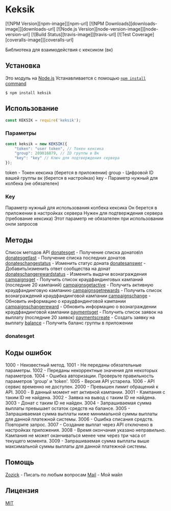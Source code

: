 # Keksik

[![NPM Version][npm-image]][npm-url]
[![NPM Downloads][downloads-image]][downloads-url]
[![Node.js Version][node-version-image]][node-version-url]
[![Build Status][travis-image]][travis-url]
[![Test Coverage][coveralls-image]][coveralls-url]

Библиотека для взаимодействия с кексиком (вк)

## Установка

Это модуль на [Node.js](https://nodejs.org/en/)
Устанавливается с помощью [`npm install` command](https://docs.npmjs.com/getting-started/installing-npm-packages-locally)

```
$ npm install keksik
```

## Использование

<!-- eslint-disable no-unused-vars -->

```js
const KEKSIK = require('keksik');
```

### Параметры

```js
const keksik = new KEKSIK({
    "token": "user token", // Токен кексика
    "group": 209016879, // ID группы в Вк
    "key": "key" // Ключ для подтверждения сервера
});
```

token - Токен кексика (берется в приложении)
group - Цифровой ID вашей группы вк (берется в настройках)
key - Параметр нужный для колбека (не обязателен)

### Key

Параметр нужный для использования колбека кексика
Он берется в приложении в настройках сервера
Нужен для подтверждения сервера (требование кексика)
Этот параметр не обязателен при использовании онли запросов

## Методы
Список методов API
[donatesget](https://www.npmjs.com/package/keksik#donatesget) - Получение списка донатов\n
[donatesgetlast](https://www.npmjs.com/package/keksik#donatesgetlast) - Получение списка последних донатов
[donateschangestatus](https://www.npmjs.com/package/keksik#donateschangestatus) - Изменить статус доната
[donatesanswer](https://www.npmjs.com/package/keksik#donatesanswer) - Добавить/изменить ответ сообщества на донат
[donateschangerewardstatus](https://www.npmjs.com/package/keksik#donateschangerewardstatus) - Изменить выдачи вознаграждения
[campaignsget](https://www.npmjs.com/package/keksik#campaignsget) - Получить список краудфандинговых кампаний (последние 20 кампаний)
[campaignsgetactive](https://www.npmjs.com/package/keksik#campaignsgetactive) - Получить активную краудфандинговую кампанию
[campaignsgetrewards](https://www.npmjs.com/package/keksik#campaignsgetrewards) - Получить список вознаграждений краудфандинговой кампании
[campaignschange](https://www.npmjs.com/package/keksik#campaignschange) - Обновить информацию о краудфандинговой кампании
[campaignschangereward](https://www.npmjs.com/package/keksik#campaignschangereward) - Обновить информацию о вознаграждении краудфандинговой кампании
[paymentsget](https://www.npmjs.com/package/keksik#paymentsget) - Получить список заявок на выплату (последние 20 заявок)
[paymentscreate](https://www.npmjs.com/package/keksik#paymentscreate) - Создать заявку на выплату
[balance](https://www.npmjs.com/package/keksik#balance) - Получить баланс группы в приложении

### donatesget

## Коды ошибок

1000 - Неизвестный метод.
1001 - Не переданы обязательные параметры.
1002 - Переданы некорректные значения для некоторых параметров.
1004 - Ошибка авторизации. Проверьте правильность параметров \'group\' и \'token\'.
1005 - Версия API устарела.
1006 - API сервис временно не доступен.
2000 - Превышен лимит обращений к API.
3000 - В данный момент нет активной кампании.
3001 - Кампания с таким ID не найдена.
3002 - Заявка на вывод с таким ID не найдена.
3003 - Донат с таким ID не найден.
3004 - Запрашиваемая сумма выплаты превышает остаток средств на балансе.
3005 - Запрашиваемая сумма выплаты ниже минимальной суммы выплаты для данной платежной системы.
3006 - Ошибка списания средств. Повторите запрос.
3007 - Создание выплат через API отключено в настройках приложения.
3008 - Время окончания указано неправильно. Кампания не может оканчиваться менее чем через три часа от текущего момента.
3009 - Запрашиваемая сумма выплаты выше максимальной суммы выплаты для данной платежной системы.

## Помощь

[Zozick](https://vk.com/zozick_off) - Писать по любым вопросам
[Mail](https://e.mail.ru/compose/?to=zozi@zozick.ru) - Мой майл

## Лицензия

[MIT](https://github.com/Petr621/keksik/blob/main/LICENSE)

